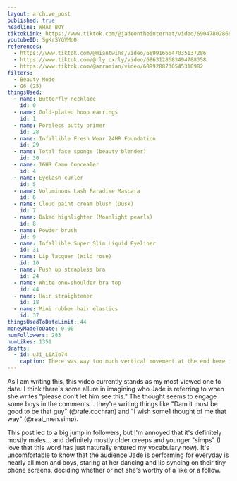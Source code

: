 ```yaml
---
layout: archive_post
published: true
headline: WHAT BOY
tiktokLink: https://www.tiktok.com/@jadeontheinternet/video/6904780286861659397
youtubeID: SgKrSYGVMo0
references:
  - https://www.tiktok.com/@miantwins/video/6899166647035137286
  - https://www.tiktok.com/@rly.cxrly/video/6863128683494788358
  - https://www.tiktok.com/@azramian/video/6899288730545310982
filters:
  - Beauty Mode
  - G6 (25)
thingsUsed:
  - name: Butterfly necklace
    id: 0
  - name: Gold-plated hoop earrings
    id: 1
  - name: Poreless putty primer
    id: 28
  - name: Infallible Fresh Wear 24HR Foundation
    id: 29
  - name: Total face sponge (beauty blender)
    id: 30
  - name: 16HR Camo Concealer
    id: 4
  - name: Eyelash curler
    id: 5
  - name: Voluminous Lash Paradise Mascara
    id: 6
  - name: Cloud paint cream blush (Dusk)
    id: 7
  - name: Baked highlighter (Moonlight pearls)
    id: 8
  - name: Powder brush
    id: 9
  - name: Infallible Super Slim Liquid Eyeliner
    id: 31
  - name: Lip lacquer (Wild rose)
    id: 10
  - name: Push up strapless bra
    id: 24
  - name: White one-shoulder bra top
    id: 44
  - name: Hair straightener
    id: 18
  - name: Mini rubber hair elastics
    id: 37
thingsUsedToDateLimit: 44
moneyMadeToDate: 0.00
numFollowers: 283
numLikes: 1351
drafts:
  - id: uJi_LIAIo74
    caption: There was way too much vertical movement at the end here it was disorienting
---
```


As I am writing this, this video currently stands as my most viewed one to date. I think there's some allure in imagining who Jade is referring to when she writes "please don't let him see this." The thought seems to engage some boys in the comments... they're writing things like "Dam it must be good to be that guy" (@rafe.cochran) and "I wish some1 thought of me that way" (@real_men.simp).

This post led to a big jump in followers, but I'm annoyed that it's definitely mostly males... and definitely mostly older creeps and younger "simps" (I love that this word has just naturally entered my vocabulary now). It's uncomfortable to know that the audience Jade is performing for everyday is nearly all men and boys, staring at her dancing and lip syncing on their tiny phone screens, deciding whether or not she's worthy of a like or a follow.
